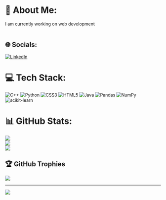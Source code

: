 # 💫 About Me:
I am currently working on web development<br><br>


## 🌐 Socials:
[![LinkedIn](https://img.shields.io/badge/LinkedIn-%230077B5.svg?logo=linkedin&logoColor=white)](https://linkedin.com/in/https://www.linkedin.com/in/marsal-soren-535453277) 

# 💻 Tech Stack:
![C++](https://img.shields.io/badge/c++-%2300599C.svg?style=for-the-badge&logo=c%2B%2B&logoColor=white) ![Python](https://img.shields.io/badge/python-3670A0?style=for-the-badge&logo=python&logoColor=ffdd54) ![CSS3](https://img.shields.io/badge/css3-%231572B6.svg?style=for-the-badge&logo=css3&logoColor=white) ![HTML5](https://img.shields.io/badge/html5-%23E34F26.svg?style=for-the-badge&logo=html5&logoColor=white) ![Java](https://img.shields.io/badge/java-%23ED8B00.svg?style=for-the-badge&logo=java&logoColor=white) ![Pandas](https://img.shields.io/badge/pandas-%23150458.svg?style=for-the-badge&logo=pandas&logoColor=white) ![NumPy](https://img.shields.io/badge/numpy-%23013243.svg?style=for-the-badge&logo=numpy&logoColor=white) ![scikit-learn](https://img.shields.io/badge/scikit--learn-%23F7931E.svg?style=for-the-badge&logo=scikit-learn&logoColor=white)
# 📊 GitHub Stats:
![](https://github-readme-stats.vercel.app/api?username=DedSec2050&theme=dark&hide_border=false&include_all_commits=false&count_private=false)<br/>
![](https://github-readme-streak-stats.herokuapp.com/?user=DedSec2050&theme=dark&hide_border=false)<br/>
![](https://github-readme-stats.vercel.app/api/top-langs/?username=DedSec2050&theme=dark&hide_border=false&include_all_commits=false&count_private=false&layout=compact)

## 🏆 GitHub Trophies
![](https://github-profile-trophy.vercel.app/?username=DedSec2050&theme=radical&no-frame=false&no-bg=true&margin-w=4)

---
[![](https://visitcount.itsvg.in/api?id=DedSec2050&icon=8&color=6)](https://visitcount.itsvg.in)

<!-- Proudly created with GPRM ( https://gprm.itsvg.in ) -->
